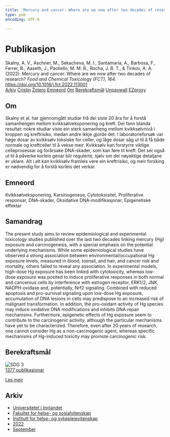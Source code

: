 ```yaml
---
title: 'Mercury and cancer: Where are we now after two decades of research?'
type: pub
encoding: UTF-8

---
```

<h1>Publikasjon</h1>
<article id="csl-bib-container-Z5JUZK33" class="csl-bib-container">
  <div class="csl-bib-body"> <div class="csl-entry">Skalny, A. V., Aschner, M., Sekacheva, M. I., Santamaria, A., Barbosa, F., Ferrer, B., Aaseth, J., Paoliello, M. M. B., Rocha, J. B. T., &#38; Tinkov, A. A. (2022). Mercury and cancer: Where are we now after two decades of research? <i>Food and Chemical Toxicology (FCT)</i>, <i>164</i>. <a href="https://doi.org/10.1016/j.fct.2022.113001">https://doi.org/10.1016/j.fct.2022.113001</a></div> </div>
  <div class="csl-bib-buttons">
    <a href="#taxonomy-article-Z5JUZK33" alt="archive" class="csl-bib-button">Arkiv</a>
    <a href="https://app.cristin.no/results/show.jsf?id=2050353" alt="Cristin" class="csl-bib-button">Cristin</a>
    <a href="http://zotero.org/groups/5881554/items/Z5JUZK33" alt="Zotero" class="csl-bib-button">Zotero</a>
    <a href="#keywords-article-Z5JUZK33" alt="keywords" class="csl-bib-button">Emneord</a>
    <a href="#about-article-Z5JUZK33" alt="about_pub" class="csl-bib-button">Om</a>
    <a href="#sdg-article-Z5JUZK33" alt="sdg" class="csl-bib-button">Berekraftsmål</a>
    <a href="https://doi.org/10.1016/j.fct.2022.113001" alt="Unpaywall" class="csl-bib-button">Unpaywall</a>
    <a href="https://doi.org/10.1016/j.fct.2022.113001" alt="EZproxy" class="csl-bib-button">EZproxy</a>
  </div>
  <div id="csl-bib-meta-container-Z5JUZK33"></div>
</article>
<div id="csl-bib-meta-Z5JUZK33" class="csl-bib-meta">
  <article id="about-article-Z5JUZK33" class="about_pub-article">
    <h1>Om</h1>
    Skalny et al. har gjennomgått studiar frå dei siste 20 åra for å forstå samanhengen mellom kvikksølveksponering og kreft. Dei fann blanda resultat: nokre studiar viste ein sterk samanheng mellom kvikksølvnivå i kroppen og kreftrisiko, medan andre ikkje gjorde det. I laboratorieforsøk var høge dosar av kvikksølv toksiske for celler, og låge dosar såg ut til å få både normale og kreftceller til å vekse meir. Kvikksølv kan forstyrre viktige celleprosessar og forårsake DNA-skader, som kan føre til kreft. Det ser også ut til å påverke korleis genar blir regulerte, sjølv om dei nøyaktige detaljane er uklare. Alt i alt kan kvikksølv framleis vere ein kreftrisiko, og meir forsking er nødvendig for å forstå korleis det verkar.
  </article>
  <article id="keywords-article-Z5JUZK33" class="keywords-article">
    <h1>Emneord</h1>
    Kvikksølveksponering, Karsinogenese, Cytotoksisitet, Proliferative responsar, DNA-skader, Oksidative DNA-modifikasjonar, Epigenetiske effektar
  </article>
  <article id="abstract-article-Z5JUZK33" class="abstract-article">
    <h1>Samandrag</h1>
    The present study aims to review epidemiological and experimental toxicology studies published over the last two decades linking mercury (Hg) exposure and carcinogenesis, with a special emphasis on the potential underlying mechanisms. While some epidemiological studies have observed a strong association between environmental/occupational Hg exposure levels, measured in blood, toenail, and hair, and cancer risk and mortality, others failed to reveal any association. In experimental models, high-dose Hg exposure has been linked with cytotoxicity, whereas low-dose exposure was posited to induce proliferative responses in both normal and cancerous cells by interference with estrogen receptor, ERK1/2, JNK, NADPH-oxidase and, potentially, Nrf2 signaling. Combined with reduced apoptosis and pro-survival signaling upon low-dose Hg exposure, accumulation of DNA lesions in cells may predispose to an increased risk of malignant transformation. In addition, the pro-oxidant activity of Hg species may induce oxidative DNA modifications and inhibits DNA repair mechanisms. Furthermore, epigenetic effects of Hg exposure seem to contribute to the carcinogenic activity, although the particular mechanisms have yet to be characterized. Therefore, even after 20 years of research, one cannot consider Hg as a non-carcinogenic agent, whereas specific mechanisms of Hg-induced toxicity may promote carcinogenic risk.
  </article>
  <article id="sdg-article-Z5JUZK33" class="sdg-article">
    <h1>Berekraftsmål</h1>
    <div class="sdg-container"><div id="sdg3" class="sdg">
        <img src="{{< params subfolder >}}images/sdg/sdg03_nn.png" class="image" alt="SDG 3">
        <div class="sdg-overlay">
          <a href="{{< params subfolder >}}nn/archive/?sdg=3#archive" class="sdg-publication-count"><span>1377</span> publikasjonar</a>
          <p><a href="https://fn.no/om-fn/fns-baerekraftsmaal/god-helse-og-livskvalitet?lang=nno-NO" class="sdg-read-more">Les meir</a></p>
        </div>
      </div></div>
  </article>
  <article id="taxonomy-article-Z5JUZK33" class="taxonomy-article">
    <h1>Arkiv</h1>
    <ul>
      <li><a href="{{< params subfolder >}}nn/archive/?key=3DCRN523">Universitetet i Innlandet</a></li>
      <li><a href="{{< params subfolder >}}nn/archive/?key=IDKFS3MX">Fakultet for helse- og sosialvitenskap</a></li>
      <li><a href="{{< params subfolder >}}nn/archive/?key=GTV4ECMZ">Institutt for helse- og sykepleievitenskap</a></li>
      <li><a href="{{< params subfolder >}}nn/archive/?key=558P36BB">2022</a></li>
      <li><a href="{{< params subfolder >}}nn/archive/?key=KKN33L7H">September</a></li>
    </ul>
  </article>
</div>

